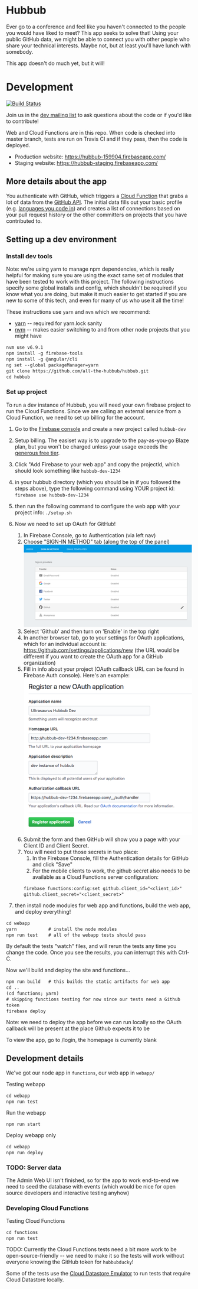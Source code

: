 # Hubbub
Ever go to a conference and feel like you haven't connected to the people you would have liked to meet? This app seeks to solve that! Using your public GitHub data, we might be able to connect you with other people who share your technical interests. Maybe not, but at least you'll have lunch with somebody.

This app doesn't do much yet, but it will!

# Development
[![Build Status](https://travis-ci.org/all-the-hubbub/hubbub.svg?branch=staging)](https://travis-ci.org/all-the-hubbub/hubbub)

Join us in the [dev mailing list](https://groups.google.com/d/forum/hubbub-code) to ask questions about the code or if you'd like to contribute!

Web and Cloud Functions are in this repo. When code is checked into master branch, tests are run on Travis CI and if they pass, then the code is deployed.

* Production website: https://hubbub-159904.firebaseapp.com/
* Staging website: https://hubbub-staging.firebaseapp.com/

## More details about the app
You authenticate with GitHub, which triggers a [Cloud Function](https://cloud.google.com/functions/docs/) that grabs a lot of data from the [GitHub API](https://developer.github.com/v3/).  The initial data fills out your basic profile (e.g. [languages you code in](https://developer.github.com/v3/repos/#list-languages)) and creates a list of connections based on your pull request history or the other committers on projects that you have contributed to.

## Setting up a dev environment

### Install dev tools

Note: we're using yarn to manage npm dependencies, which is really helpful
for making sure you are using the exact same set of modules that have been
tested to work with this project. The following instructions specify some
global installs and config, which shouldn't be required if you know what you
are doing, but make it much easier to get started if you are new to some of
this tech, and even for many of us who use it all the time!

These instructions use `yarn` and `nvm` which we recommend:
* [yarn](https://yarnpkg.com) -- required for yarn.lock sanity
* [nvm](https://github.com/creationix/nvm) -- makes easier switching to and from
  other node projects that you might have

```
nvm use v6.9.1
npm install -g firebase-tools
npm install -g @angular/cli
ng set --global packageManager=yarn
git clone https://github.com/all-the-hubbub/hubbub.git
cd hubbub
```

### Set up project

To run a dev instance of Hubbub, you will need your own firebase project to
run the Cloud Functions.  Since we are calling an external service from a Cloud
Function, we need to set up billing for the account.

1. Go to the [Firebase console](https://console.firebase.google.com) and
   create a new project called `hubbub-dev`
2. Setup billing. The easiset way is to upgrade to the pay-as-you-go Blaze plan,
   but you won't be charged unless your usage exceeds the [generous free tier](https://firebase.google.com/pricing/).
2. Click "Add Firebase to your web app" and copy the projectId, which should
   look something like `hubbub-dev-1234`
3. in your hubbub directory (which you should be in if you followed the steps
   above), type the following command using YOUR project id:
   `firebase use hubbub-dev-1234`
4. then run the following command to configure the web app with your project
   info: `./setup.sh`
5. Now we need to set up OAuth for GitHub!
   1. In Firebase Console, go to  Authentication (via left nav)
   2. Choose "SIGN-IN METHOD" tab (along the top of the panel) ![Firebase Console shows lists of authentication providers][fb-auth]
   3. Select 'Github' and then turn on 'Enable' in the top right
   4. In another browser tab, go to your settings for OAuth applications, which for an individual account is: https://github.com/settings/applications/new (the
   URL would be different if you want to create the OAuth app for a GitHub
   organization)
   5. Fill in info about your project (OAuth callback URL can be found in
      Firebase Auth console).  Here's an example: ![Github app registration form][github-register-app]
   6. Submit the form and then GitHub will show you a page with your Client ID
      and Client Secret.
   7. You will need to put those secrets in two place:
      1. In the Firebase Console, fill the Authentication details for GitHub and click "Save"
      2. For the mobile clients to work, the github secret also needs to be
      available as a Cloud Functions server configuration:
        ```
        firebase functions:config:set github.client_id="<client_id>" github.client_secret="<client_secret>"
        ```

5. then install node modules for web app and functions, build the web app,
and deploy everything!

```
cd webapp
yarn            # install the node modules
npm run test    # all of the webapp tests should pass
```

By default the tests "watch" files, and will rerun the tests any time
you change the code.  Once you see the results, you can interrupt this
with Ctrl-C.

Now we'll build and deploy the site and functions...

```
npm run build   # this builds the static artifacts for web app
cd ..
(cd functions; yarn)
# skipping functions testing for now since our tests need a Github token
firebase deploy
```

Note: we need to deploy the app before we can run locally so the OAuth callback will be present at the place Github expects it to be

To view the app, go to /login, the homepage is currently blank

## Development details
We've got our node app in `functions`, our web app in `webapp/`

Testing webapp
```
cd webapp
npm run test
```

Run the webapp
```
npm run start
```

Deploy webapp only
```
cd webapp
npm run deploy
```

### TODO: Server data

The Admin Web UI isn't finished, so for the app to work end-to-end we need to
seed the database with events (which would be nice for open source developers
and interactive testing anyhow)

### Developing Cloud Functions

Testing Cloud Functions
```
cd functions
npm run test
```

TODO: Currently the Cloud Functions tests need a bit more work to be
open-source-friendly -- we need to make it so the tests will work without
everyone knowing the GitHub token for `hubbubducky`!

Some of the tests use the [Cloud Datastore Emulator](https://cloud.google.com/datastore/docs/tools/datastore-emulator)
to run tests that require Cloud Datastore locally.

[fb-auth]: doc/dev/firebase-auth-github-config-0.png "Firebase Auth Sign-in Method"
[github-oauth-apps]: doc/dev/firebase-auth-github-config-1.png "Github OAuth Applications Settings"
[github-register-app]: doc/dev/firebase-auth-github-config-2.png "Github OAuth App Registration"
